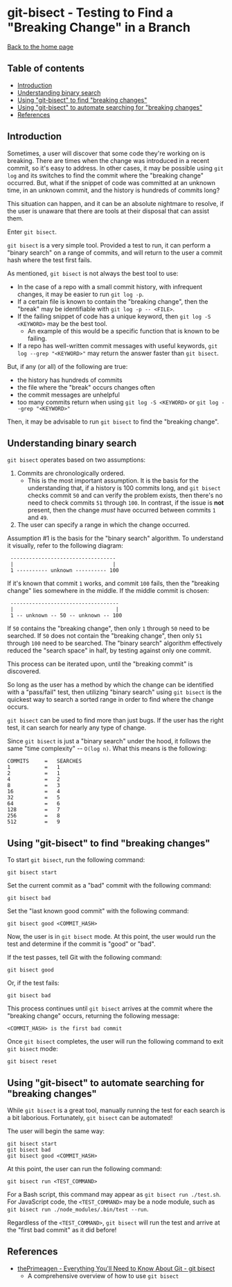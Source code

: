 # git-bisect - Testing to Find a "Breaking Change" in a Branch

[Back to the home page](README.md)

## Table of contents

- [Introduction](#introduction)
- [Understanding binary search](#Understanding-binary-search)
- [Using "git-bisect" to find "breaking changes"](#Using-git-bisect-to-find-breaking-changes)
- [Using "git-bisect" to automate searching for "breaking changes"](#Using-git-bisect-to-automate-searching-for-breaking-changes)
- [References](#References)

## Introduction

Sometimes, a user will discover that some code they're working on is breaking. There are times when the change was introduced in a recent commit, so it's easy to address. In other cases, it may be possible using `git log` and its switches to find the commit where the "breaking change" occurred. But, what if the snippet of code was committed at an unknown time, in an unknown commit, and the history is hundreds of commits long?

This situation can happen, and it can be an absolute nightmare to resolve, if the user is unaware that there are tools at their disposal that can assist them.

Enter `git bisect`.

`git bisect` is a very simple tool. Provided a test to run, it can perform a "binary search" on a range of commits, and will return to the user a commit hash where the test first fails.

As mentioned, `git bisect` is not always the best tool to use:

- In the case of a repo with a small commit history, with infrequent changes, it may be easier to run `git log -p`.
- If a certain file is known to contain the "breaking change", then the "break" may be identifiable with `git log -p -- <FILE>`.
- If the failing snippet of code has a unique keyword, then `git log -S <KEYWORD>` may be the best tool.
    - An example of this would be a specific function that is known to be failing.
- If a repo has well-written commit messages with useful keywords, `git log --grep "<KEYWORD>"` may return the answer faster than `git bisect`.

But, if any (or all) of the following are true:

- the history has hundreds of commits
- the file where the "break" occurs changes often
- the commit messages are unhelpful
- too many commits return when using `git log -S <KEYWORD>` or `git log --grep "<KEYWORD>"`

Then, it may be advisable to run `git bisect` to find the "breaking change".

## Understanding binary search

`git bisect` operates based on two assumptions:

1. Commits are chronologically ordered.
    - This is the most important assumption. It is the basis for the understanding that, if a history is 100 commits long, and `git bisect` checks commit `50` and can verify the problem exists, then there's no need to check commits `51` through `100`. In contrast, if the issue is **not** present, then the change *must* have occurred between commits `1` and `49`.
1. The user can specify a range in which the change occurred.

Assumption #1 is the basis for the "binary search" algorithm. To understand it visually, refer to the following diagram:

```
 ----------------------------------
 |                                |
 1 ---------- unknown ---------- 100
```

If it's known that commit `1` works, and commit `100` fails, then the "breaking change" lies somewhere in the middle. If the middle commit is chosen:

```
 -----------------------------------
 |                                 |
 1 -- unknown -- 50 -- unknown -- 100
```

If `50` contains the "breaking change", then only `1` through `50` need to be searched. If `50` does not contain the "breaking change", then only `51` through `100` need to be searched. The "binary search" algorithm effectively reduced the "search space" in half, by testing against only one commit.

This process can be iterated upon, until the "breaking commit" is discovered.

So long as the user has a method by which the change can be identified with a "pass/fail" test, then utilizing "binary search" using `git bisect` is the quickest way to search a sorted range in order to find where the change occurs.

`git bisect` can be used to find more than just bugs. If the user has the right test, it can search for nearly any type of change.

Since `git bisect` is just a "binary search" under the hood, it follows the same "time complexity" -- `O(log n)`. What this means is the following:

```
COMMITS     =   SEARCHES
1           =   1
2           =   1
4           =   2
8           =   3
16          =   4
32          =   5
64          =   6
128         =   7
256         =   8
512         =   9
```

## Using "git-bisect" to find "breaking changes"

To start `git bisect`, run the following command:

```
git bisect start
```

Set the current commit as a "bad" commit with the following command:

```
git bisect bad
```

Set the "last known good commit" with the following command:

```
git bisect good <COMMIT_HASH>
```

Now, the user is in `git bisect` mode. At this point, the user would run the test and determine if the commit is "good" or "bad".

If the test passes, tell Git with the following command:

```
git bisect good
```

Or, if the test fails:

```
git bisect bad
```

This process continues until `git bisect` arrives at the commit where the "breaking change" occurs, returning the following message:

```
<COMMIT_HASH> is the first bad commit
```

Once `git bisect` completes, the user will run the following command to exit `git bisect` mode:

```
git bisect reset
```

## Using "git-bisect" to automate searching for "breaking changes"

While `git bisect` is a great tool, manually running the test for each search is a bit laborious. Fortunately, `git bisect` can be automated!

The user will begin the same way:

```
git bisect start
git bisect bad
git bisect good <COMMIT_HASH>
```

At this point, the user can run the following command:

```
git bisect run <TEST_COMMAND>
```

For a Bash script, this command may appear as `git bisect run ./test.sh`. For JavaScript code, the `<TEST_COMMAND>` may be a node module, such as `git bisect run ./node_modules/.bin/test --run`.

Regardless of the `<TEST_COMMAND>`, `git bisect` will run the test and arrive at the "first bad commit" as it did before!

## References

- [thePrimeagen - Everything You'll Need to Know About Git - git bisect](https://theprimeagen.github.io/fem-git/lessons/git-gud/bisect)
    - A comprehensive overview of how to use `git bisect`
